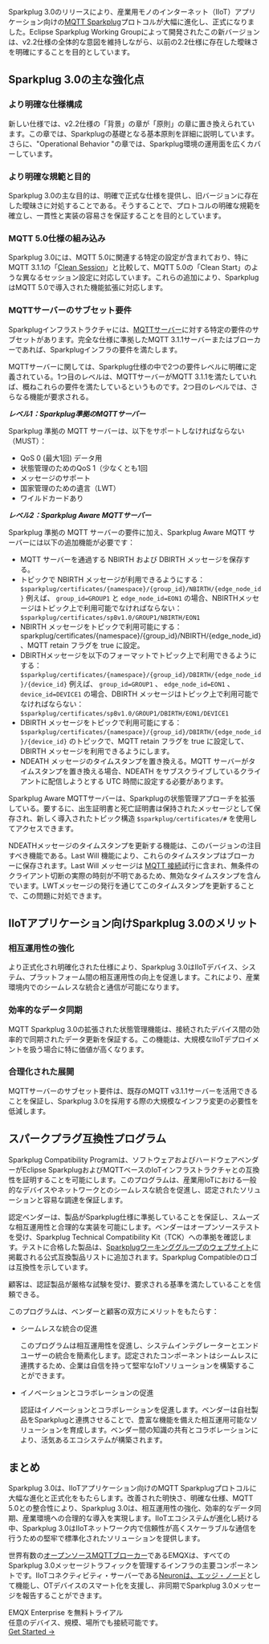 Sparkplug 3.0のリリースにより、産業用モノのインターネット（IIoT）アプリケーション向けの[MQTT Sparkplug](https://www.emqx.com/en/blog/mqtt-sparkplug-bridging-it-and-ot-in-industry-4-0)プロトコルが大幅に進化し、正式になりました。Eclipse Sparkplug Working Groupによって開発されたこの新バージョンは、v2.2仕様の全体的な意図を維持しながら、以前の2.2仕様に存在した曖昧さを明確にすることを目的としています。

## **Sparkplug 3.0の主な強化点**

### より明確な仕様構成

新しい仕様では、v2.2仕様の「背景」の章が「原則」の章に置き換えられています。この章では、Sparkplugの基礎となる基本原則を詳細に説明しています。さらに、"Operational Behavior "の章では、Sparkplug環境の運用面を広くカバーしています。

### より明確な規範と目的

Sparkplug 3.0の主な目的は、明確で正式な仕様を提供し、旧バージョンに存在した曖昧さに対処することである。そうすることで、プロトコルの明確な規範を確立し、一貫性と実装の容易さを保証することを目的としています。

### MQTT 5.0仕様の組み込み

Sparkplug 3.0には、MQTT 5.0に関連する特定の設定が含まれており、特にMQTT 3.1.1の「[Clean Session](https://www.emqx.com/en/blog/mqtt-session)」と比較して、MQTT 5.0の「Clean Start」のような異なるセッション設定に対応しています。これらの追加により、SparkplugはMQTT 5.0で導入された機能拡張に対応します。

### MQTTサーバーのサブセット要件

Sparkplugインフラストラクチャには、[MQTTサーバー](https://www.emqx.com/ja/blog/the-ultimate-guide-to-mqtt-broker-comparison)に対する特定の要件のサブセットがあります。完全な仕様に準拠したMQTT 3.1.1サーバーまたはブローカーであれば、Sparkplugインフラの要件を満たします。

MQTTサーバーに関しては、Sparkplug仕様の中で2つの要件レベルに明確に定義されている。1つ目のレベルは、MQTTサーバーがMQTT 3.1.1を満たしていれば、概ねこれらの要件を満たしているというものです。2つ目のレベルでは、さらなる機能が要求される。

***レベル1：Sparkplug準拠のMQTTサーバー***

Sparkplug 準拠の MQTT サーバーは、以下をサポートしなければならない（MUST）：

- QoS 0 (最大1回) データ用
- 状態管理のためのQoS 1（少なくとも1回
- メッセージのサポート
- 国家管理のための遺言（LWT）
-  ワイルドカードあり

***レベル2：Sparkplug Aware MQTTサーバー***

Sparkplug 準拠の MQTT サーバーの要件に加え、Sparkplug Aware MQTT サーバーには以下の追加機能が必要です：

- MQTT サーバーを通過する NBIRTH および DBIRTH メッセージを保存する。
- トピックで NBIRTH メッセージが利用できるようにする： `$sparkplug/certificates/{namespace}/{group_id}/NBIRTH/{edge_node_id}` 例えば、 `group_id=GROUP1` と `edge_node_id=EON1` の場合、NBIRTHメッセージはトピック上で利用可能でなければならない： `$sparkplug/certificates/spBv1.0/GROUP1/NBIRTH/EON1`
- NBIRTH メッセージをトピックで利用可能にする：sparkplug/certificates/{namespace}/{group_id}/NBIRTH/{edge_node_id}、MQTT retain フラグを true に設定。
- DBIRTHメッセージを以下のフォーマットでトピック上で利用できるようにする： `$sparkplug/certificates/{namespace}/{group_id}/DBIRTH/{edge_node_id}/{device_id}` 例えば、 `group_id=GROUP1` 、 `edge_node_id=EON1` 、 `device_id=DEVICE1` の場合、DBIRTH メッセージはトピック上で利用可能でなければならない： `$sparkplug/certificates/spBv1.0/GROUP1/DBIRTH/EON1/DEVICE1`
- DBIRTH メッセージをトピックで利用可能にする： `$sparkplug/certificates/{namespace}/{group_id}/DBIRTH/{edge_node_id}/{device_id}` のトピックで、MQTT retain フラグを true に設定して、DBIRTH メッセージを利用できるようにします。
- NDEATH メッセージのタイムスタンプを置き換える。MQTT サーバーがタイムスタンプを置き換える場合、NDEATH をサブスクライブしているクライアントに配信しようとする UTC 時間に設定する必要があります。

Sparkplug Aware MQTTサーバーは、Sparkplugの状態管理アプローチを拡張している。要するに、出生証明書と死亡証明書は保持されたメッセージとして保存され、新しく導入されたトピック構造 `$sparkplug/certificates/#` を使用してアクセスできます。

NDEATHメッセージのタイムスタンプを更新する機能は、このバージョンの注目すべき機能である。Last Will 機能により、これらのタイムスタンプはブローカーに保存されます。Last Will メッセージは [MQTT 接続](https://www.emqx.com/en/blog/how-to-set-parameters-when-establishing-an-mqtt-connection)試行に含まれ、無条件のクライアント切断の実際の時刻が不明であるため、無効なタイムスタンプを含んでいます。LWTメッセージの発行を通じてこのタイムスタンプを更新することで、この問題に対処できます。

## **IIoTアプリケーション向けSparkplug 3.0のメリット**

### 相互運用性の強化

より正式化され明確化された仕様により、Sparkplug 3.0はIIoTデバイス、システム、プラットフォーム間の相互運用性の向上を促進します。これにより、産業環境内でのシームレスな統合と通信が可能になります。

### 効率的なデータ同期

MQTT Sparkplug 3.0の拡張された状態管理機能は、接続されたデバイス間の効率的で同期されたデータ更新を保証する。この機能は、大規模なIIoTデプロイメントを扱う場合に特に価値が高くなります。

### 合理化された展開

MQTTサーバーのサブセット要件は、既存のMQTT v3.1.1サーバーを活用できることを保証し、Sparkplug 3.0を採用する際の大規模なインフラ変更の必要性を低減します。

## **スパークプラグ互換性プログラム**

Sparkplug Compatibility Programは、ソフトウェアおよびハードウェアベンダーがEclipse SparkplugおよびMQTTベースのIoTインフラストラクチャとの互換性を証明することを可能にします。このプログラムは、産業用IoTにおける一般的なデバイスやネットワークとのシームレスな統合を促進し、認定されたソリューションと容易な調達を保証します。

認定ベンダーは、製品がSparkplug仕様に準拠していることを保証し、スムーズな相互運用性と合理的な実装を可能にします。ベンダーはオープンソーステストを受け、Sparkplug Technical Compatibility Kit（TCK）への準拠を確認します。テストに合格した製品は、[Sparkplugワーキンググループのウェブサイト](https://www.eclipse.org/org/workinggroups/eclipse_sparkplug_charter.php)に掲載される公式互換製品リストに追加されます。Sparkplug Compatibleのロゴは互換性を示しています。

顧客は、認証製品が厳格な試験を受け、要求される基準を満たしていることを信頼できる。

このプログラムは、ベンダーと顧客の双方にメリットをもたらす：

- シームレスな統合の促進

  このプログラムは相互運用性を促進し、システムインテグレーターとエンドユーザーの統合を簡素化します。認定されたコンポーネントはシームレスに連携するため、企業は自信を持って堅牢なIoTソリューションを構築することができます。

- イノベーションとコラボレーションの促進

  認証はイノベーションとコラボレーションを促進します。ベンダーは自社製品をSparkplugと連携させることで、豊富な機能を備えた相互運用可能なソリューションを育成します。ベンダー間の知識の共有とコラボレーションにより、活気あるエコシステムが構築されます。

## **まとめ**

Sparkplug 3.0は、IIoTアプリケーション向けのMQTT Sparkplugプロトコルに大幅な進化と正式化をもたらします。改善された明快さ、明確な仕様、MQTT 5.0との整合性により、Sparkplug 3.0は、相互運用性の強化、効率的なデータ同期、産業環境への合理的な導入を実現します。IIoTエコシステムが進化し続ける中、Sparkplug 3.0はIIoTネットワーク内で信頼性が高くスケーラブルな通信を行うための堅牢で標準化されたソリューションを提供します。

世界有数の[オープンソースMQTTブローカー](https://github.com/emqx/emqx)であるEMQXは、すべてのSparkplug 3.0メッセージトラフィックを管理するインフラの主要コンポーネントです。IIoTコネクティビティ・サーバーである[Neuronは、エッジ・ノード](https://neugates.io/)として機能し、OTデバイスのスマート化を支援し、非同期でSparkplug 3.0メッセージを報告することができます。



<section class="promotion">
    <div>
        EMQX Enterprise を無料トライアル
      <div class="is-size-14 is-text-normal has-text-weight-normal">任意のデバイス、規模、場所でも接続可能です。</div>
    </div>
    <a href="https://www.emqx.com/ja/try?product=enterprise" class="button is-gradient px-5">Get Started →</a>
</section>
